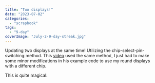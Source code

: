 ```yaml
---
title: "Two displays!"
date: "2023-07-02"
categories: 
  - "scrapbook"
tags: 
  - "9-day"
coverImage: "July-2-9-day-streak.jpg"
---
```

<!--more-->

Updating two displays at the same time! Utilizing the chip-select-pin-switching method. This [video](https://www.youtube.com/watch?v=NUtP28HTYLQ) used the same method, I just had to make some minor modifications in his example code to use my round displays with a different chip.

This is quite magical.
